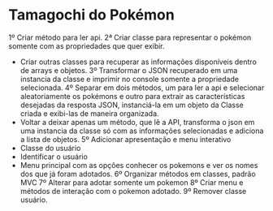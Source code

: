 # Tamagochi do Pokémon

1º Criar método para ler api.
2ª Criar classe para representar o pokémon somente com as propriedades que quer exibir.
  - Criar outras classes para recuperar as informações disponíveis dentro de arrays e objetos.
3º Transformar o JSON recuperado em uma instancia da classe e imprimir no console somente a propriedade selecionada.
4º Separar em dois métodos, um para ler a api e selecionar aleatoriamente os pokémons e outro para extrair as características desejadas da resposta JSON, instanciá-la em um objeto da Classe criada e exibi-las de maneira organizada.
  - Voltar a deixar apenas um método, que lê a API, transforma o json em uma instancia da classe só com as informações selecionadas e adiciona a lista de objetos.
5º Adicionar apresentação e menu interativo
  - Classe do usuário
  - Identificar o usuário
  - Menu principal com as opções conhecer os pokemons e ver os nomes dos que já foram adotados.
6º Organizar métodos em classes, padrão MVC
7º Alterar para adotar somente um pokemon
8º Criar menu e métodos de interação com o pokemon adotado.
9º Remover classe usuário.